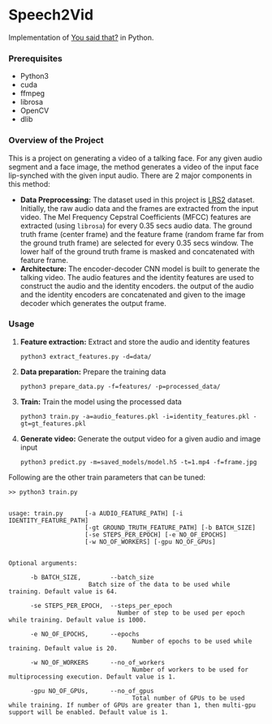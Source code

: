 # Speech2Vid

Implementation of [You said that?](https://www.robots.ox.ac.uk/~vgg/publications/2017/Chung17b/chung17b.pdf) in Python.

### Prerequisites
 - Python3
 - cuda
 - ffmpeg
 - librosa
 - OpenCV
 - dlib
 
 ### Overview of the Project
 This is a project on generating a video of a talking face. For any given audio segment and a face image, the method generates a video of the input face lip-synched with the given input audio. There are 2 major components in this method:
 
 - **Data Preprocessing:** The dataset used in this project is [LRS2](http://www.robots.ox.ac.uk/~vgg/data/lip_reading/lrs2.html) dataset. Initially, the raw audio data and the frames are extracted from the input video. The Mel Frequency Cepstral Coefficients (MFCC) features are extracted (using ``librosa``) for every 0.35 secs audio data. The ground truth frame (center frame) and the feature frame (random frame far from the ground truth frame) are selected for every 0.35 secs window. The lower half of the ground truth frame is masked and concatenated with feature frame. 
 - **Architecture:** The encoder-decoder CNN model is built to generate the talking video. The audio features and the identity features are used to construct the audio and the identity encoders. the output of the audio and the identity encoders are concatenated and given to the image decoder which generates the output frame.

### Usage

 

 1. **Feature extraction:** Extract and store the audio and identity features
 
	`python3 extract_features.py -d=data/`

 2. **Data preparation:** Prepare the training data 
 
	`python3 prepare_data.py -f=features/ -p=processed_data/`
 
 3. **Train:** Train the model using the processed data
 
  	`python3 train.py -a=audio_features.pkl -i=identity_features.pkl -gt=gt_features.pkl`
  
 4. **Generate video:** Generate the output video for a given audio and image input 
 
 	`python3 predict.py -m=saved_models/model.h5 -t=1.mp4 -f=frame.jpg`

	
Following are the other train parameters that can be tuned: 

    >> python3 train.py
	

    usage: train.py      [-a AUDIO_FEATURE_PATH] [-i IDENTITY_FEATURE_PATH]
                         [-gt GROUND_TRUTH_FEATURE_PATH] [-b BATCH_SIZE]
                         [-se STEPS_PER_EPOCH] [-e NO_OF_EPOCHS] 
                         [-w NO_OF_WORKERS] [-gpu NO_OF_GPUs]
                         
        
    Optional arguments:
        
          -b BATCH_SIZE,		--batch_size                          
				          Batch size of the data to be used while training. Default value is 64.
                                
          -se STEPS_PER_EPOCH,	--steps_per_epoch 
		                          Number of step to be used per epoch while training. Default value is 1000.
		                          
          -e NO_OF_EPOCHS, 		--epochs 
	                                  Number of epochs to be used while training. Default value is 20.
	                                  
          -w NO_OF_WORKERS		--no_of_workers
	                                  Number of workers to be used for multiprocessing execution. Default value is 1.
	                                   
          -gpu NO_OF_GPUs, 		--no_of_gpus
	                                  Total number of GPUs to be used while training. If number of GPUs are greater than 1, then multi-gpu support will be enabled. Default value is 1.
	                                  
